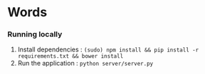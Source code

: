 # Words

### Running locally

1. Install dependencies : `(sudo) npm install && pip install -r requirements.txt && bower install`
2. Run the application : `python server/server.py`
